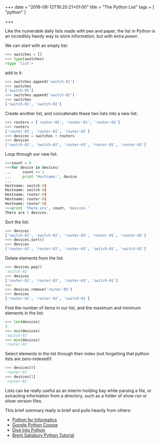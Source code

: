 +++
date = "2016-08-12T16:20:21+01:00"
title = "The Python List"
tags = [ "python" ]

+++

Like the numerable daily lists made with pen and paper, the list in Python is an incredibly handy way to store information, but with extra *power*.

<!--more-->

We can start with an empty list:

```python
>>> switches = []
>>> type(switches)
<type 'list'>
```

add to it:

```python
>>> switches.append('switch-01')
>>> switches
['switch-01']
>>> switches.append('switch-02')
>>> switches
['switch-01', 'switch-02']
```

Create another list, and concatenate these two lists into a new list:

```python
>>> routers = ['router-03', 'router-01', 'router-02']
>>> routers
['router-03', 'router-01', 'router-02']
>>> devices = switches + routers
>>> devices
['switch-01', 'switch-02', 'router-03', 'router-01', 'router-02']
```

Loop through our new list:

```python
>>>count = 0
>>>for device in devices:
...		count += 1
...     print 'Hostname:', device
...
Hostname: switch-01
Hostname: switch-02
Hostname: router-03
Hostname: router-01
Hostname: router-02
>>>print 'There are', count, 'devices.'
There are 5 devices.
```

Sort the list:

```python
>>> devices
['switch-01', 'switch-02', 'router-03', 'router-01', 'router-02']
>>> devices.sort()
>>> devices
['router-01', 'router-02', 'router-03', 'switch-01', 'switch-02']
```

Delete elements from the list:

```python
>>> devices.pop()
'switch-02'
>>> devices
['router-01', 'router-02', 'router-03', 'switch-01']
>>>
>>> devices.remove('router-03')
>>> devices
['router-01', 'router-02', 'switch-01']
```

Find the number of items in our list, and the maximum and minimum elements in the list:

```python
>>> len(devices)
3
>>> max(devices)
'switch-01'
>>> min(devices)
'router-01'
```

Select elements in the list through their index (not forgetting that python lists are zero-indexed!):

```python
>>> devices[0]
'router-01'
>>> devices[1]
'router-02'
```

Lists can be really useful as an interim holding bay while parsing a file, or extracting information from a directory, such as a folder of *show run* or *show version* files.

This brief summary really is brief and pulls heavily from others:

- [Python for Informatics][pfi]
- [Google Python Course][gpc]
- [Dive Into Python][dip]
- [Brent Salisbury Python Tutorial][bspt]

[pfi]:  http://www.pythonlearn.com/html-009/book009.html
[gpc]:  https://developers.google.com/edu/python/lists
[dip]:  http://www.diveintopython.net/native_data_types/lists.html
[bspt]: http://networkstatic.net/python-tutorial-functions-and-passing-lists-and-dictionaries-with-simple-examples/
